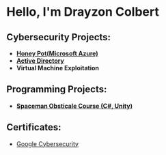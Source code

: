 <h1>Hello, I'm Drayzon Colbert </h1>

<h2>Cybersecurity Projects:</h2>

- <b>[Honey Pot(Microsoft Azure)](https://github.com/DrayColb/Honey-Pot)</b>
- <b>[Active Directory](https://github.com/DrayColb/Active-Directory)</b>
- <b> Virtual Machine Exploitation</b>


<h2>Programming Projects:</h2>

- <b>[Spaceman Obsticale Course (C#, Unity)](https://github.com/DrayColb/DrayColb1/blob/main/README.md)</b>

<h2>Certificates:</h2>

  - [Google Cybersecurity](https://coursera.org/share/702532dac34bea42800d51823407c296)


